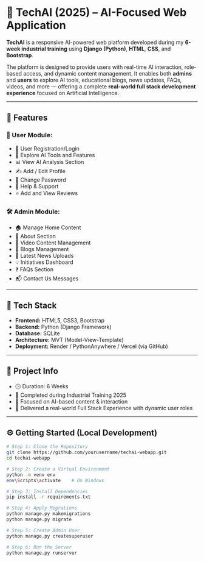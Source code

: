 # 🤖 TechAI (2025) – AI-Focused Web Application

**TechAI** is a responsive AI-powered web platform developed during my **6-week industrial training** using **Django (Python)**, **HTML**, **CSS**, and **Bootstrap**.

The platform is designed to provide users with real-time AI interaction, role-based access, and dynamic content management. It enables both **admins** and **users** to explore AI tools, educational blogs, news updates, FAQs, videos, and more — offering a complete **real-world full stack development experience** focused on Artificial Intelligence.

---

## 🚀 Features

### 👤 User Module:
- 🔐 User Registration/Login
- 🧠 Explore AI Tools and Features
- 📊 View AI Analysis Section
- ✍️ Add / Edit Profile
- 🔑 Change Password
- 💬 Help & Support
- ⭐ Add and View Reviews

### 🛠 Admin Module:
- 🏠 Manage Home Content
- 📄 About Section
- 🎥 Video Content Management
- 📝 Blogs Management
- 📰 Latest News Uploads
- 💡 Initiatives Dashboard
- ❓ FAQs Section
- 📬 Contact Us Messages

---

## 🧰 Tech Stack

- **Frontend:** HTML5, CSS3, Bootstrap  
- **Backend:** Python (Django Framework)  
- **Database:** SQLite  
- **Architecture:** MVT (Model-View-Template)  
- **Deployment:** Render / PythonAnywhere / Vercel (via GitHub)

---

## 📁 Project Info

- 🕒 Duration: 6 Weeks  
- 🏫 Completed during Industrial Training 2025  
- 🎯 Focused on AI-based content & interaction  
- 🧪 Delivered a real-world Full Stack Experience with dynamic user roles

---

## ⚙️ Getting Started (Local Development)

```bash
# Step 1: Clone the Repository
git clone https://github.com/yourusername/techai-webapp.git
cd techai-webapp

# Step 2: Create a Virtual Environment
python -m venv env
env\Scripts\activate    # On Windows

# Step 3: Install Dependencies
pip install -r requirements.txt

# Step 4: Apply Migrations
python manage.py makemigrations
python manage.py migrate

# Step 5: Create Admin User
python manage.py createsuperuser

# Step 6: Run the Server
python manage.py runserver

